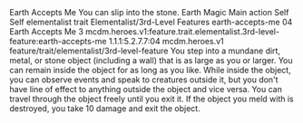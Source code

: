 <ability>
  <name>Earth Accepts Me</name>
  <flavor>You can slip into the stone.</flavor>
  <keywords>
    <keyword>Earth</keyword>
    <keyword>Magic</keyword>
  </keywords>
  <type>Main action</type>
  <distance>Self</distance>
  <target>Self</target>
  <metadata>
    <class>elementalist</class>
    <feature_type>trait</feature_type>
    <file_dpath>Elementalist/3rd-Level Features</file_dpath>
    <item_id>earth-accepts-me</item_id>
    <item_index>04</item_index>
    <item_name>Earth Accepts Me</item_name>
    <level>3</level>
    <scc>mcdm.heroes.v1:feature.trait.elementalist.3rd-level-feature:earth-accepts-me</scc>
    <scdc>1.1.1:5.2.7.7:04</scdc>
    <source>mcdm.heroes.v1</source>
    <type>feature/trait/elementalist/3rd-level-feature</type>
  </metadata>
  <effects>
    <effect type="mundane">You step into a mundane dirt, metal, or stone object (including a wall) that is as large as you or larger. You can remain inside the object for as long as you like. While inside the object, you can observe events and speak to creatures outside it, but you don&apos;t have line of effect to anything outside the object and vice versa. You can travel through the object freely until you exit it. If the object you meld with is destroyed, you take 10 damage and exit the object.</effect>
  </effects>
</ability>
